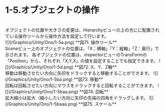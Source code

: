 # 1-5.オブジェクトの操作
<br>
オブジェクトの位置や大きさの変更は、Hierarchyビューの上の方にに配置されている操作ツールから操作方法を設定して行います。

<br>
![](/Graphics/Unity/Ono/1-5a.png)
**図71. 操作ツール**




<br>
Sceneビュー上のオブジェクトの位置は、「X：横軸」「Y：縦軸」「Z：奥行」で示されます。
各オブジェクトの位置は、inspectorビューのTransFormの「Position」から、それぞれ「X,Y,X」の値を設定することでも指定できます。
![](/Graphics/Unity/Ono/1-5d.png)
**図72. X、Y、Z軸**








<br>
移動は移動させたい方向に矢印をドラックすると移動することができます。
![](/Graphics/Unity/Ono/1-5ba.png)
**図73. 移動**





<br>
回転は回転させたい方向にマウスをドラックすると回転することができます。
![](/Graphics/Unity/Ono/1-5baa.png)
**図74. 回転**





<br>
拡大縮小は拡大（縮小したい方向に矢印の先端の四角をドラッグします。
![](/Graphics/Unity/Ono/1-5baaa.png)
**図75. スケール**





<br>


<br>



